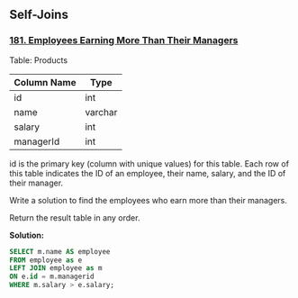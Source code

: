 ## Self-Joins ##

### [181. Employees Earning More Than Their Managers](https://leetcode.com/problems/employees-earning-more-than-their-managers/) ###

Table: Products

| Column Name | Type    |
|-------------|---------|
| id          | int     |
| name        | varchar |
| salary      | int     |
| managerId   | int     |

id is the primary key (column with unique values) for this table.
Each row of this table indicates the ID of an employee, their name, salary, and the ID of their manager.
 
Write a solution to find the employees who earn more than their managers.

Return the result table in any order.

**Solution:**
```sql
SELECT m.name AS employee
FROM employee as e
LEFT JOIN employee as m
ON e.id = m.managerid
WHERE m.salary > e.salary;  
```
